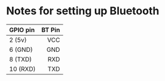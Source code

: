 Notes for setting up Bluetooth
==============================


| GPIO pin |BT Pin |
| :---     |   ---:| 
| 2 (5v)	 |   VCC |
| 6 (GND)  |	 GND |
| 8 (TXD)  |	 RXD |
| 10 (RXD) |   TXD | 

